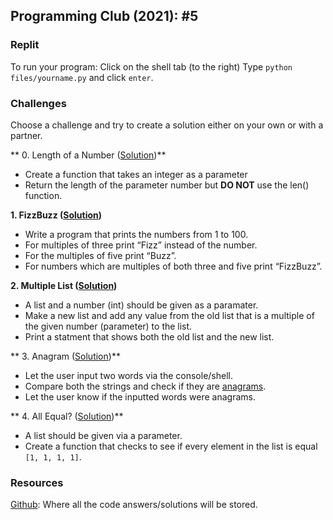## Programming Club (2021): #5

### Replit
To run your program:
Click on the shell tab (to the right)
Type ```python files/yourname.py``` and click ```enter```.

### Challenges
Choose a challenge and try to create a solution either on your own or with a partner.

** 0. Length of a Number ([Solution](https://replit.com/@jackokeeffe/mini-activities-Preview#lengthOfNumber.py))**
- Create a function that takes an integer as a parameter
- Return the length of the parameter number but **DO NOT** use the len() function.

**1. FizzBuzz ([Solution](https://replit.com/@jackokeeffe/mini-activities-Preview#fizzbuzz.py))**
- Write a program that prints the numbers from 1 to 100. 
- For multiples of three print “Fizz”
instead of the number.
- For the multiples of five print “Buzz”. 
- For numbers which are multiples of both three and five print “FizzBuzz”.

**2. Multiple List ([Solution](https://replit.com/@jackokeeffe/mini-activities-Preview#multipleList.py))**
- A list and a number (int) should be given as a paramater. 
- Make a new list and add any value from the old list that is a multiple of the given number (parameter) to the list. 
- Print a statment that shows both the old list and the new list.

** 3. Anagram ([Solution](https://replit.com/@jackokeeffe/mini-activities-Preview#anagram.py))**
- Let the user input two words via the console/shell.
- Compare both the strings and check if they are [anagrams](https://examples.yourdictionary.com/anagram-examples.html).
- Let the user know if the inputted words were anagrams.

** 4. All Equal? ([Solution](https://replit.com/@jackokeeffe/mini-activities-Preview#allEqual.py))**
- A list should be given via a parameter.
- Create a function that checks to see if every element in the list is equal ```[1, 1, 1, 1]```.

### Resources
[Github](https://github.com/jackokeeffe/programming-club): Where all the code answers/solutions will be stored.